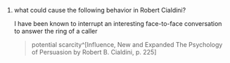 1. what could cause the following behavior in Robert Cialdini?
   
   I have been known to interrupt an interesting face-to-face conversation to answer the ring of a caller
   
   >potential scarcity^[Influence, New and Expanded The Psychology of Persuasion by Robert B. Cialdini, p. 225]